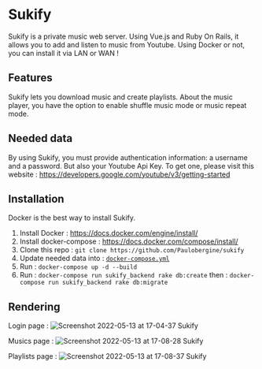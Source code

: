 # Sukify
Sukify is a private music web server. Using Vue.js and Ruby On Rails, it allows you to add and listen to music from Youtube. Using Docker or not, you can install it via LAN or WAN !

## Features
Sukify lets you download music and create playlists. About the music player, you have the option to enable shuffle music mode or music repeat mode.
 
## Needed data
By using Sukify, you must provide authentication information: a username and a password. But also your Youtube Api Key. To get one, please visit this website : https://developers.google.com/youtube/v3/getting-started

## Installation
Docker is the best way to install Sukify. 

1. Install Docker : https://docs.docker.com/engine/install/
2. Install docker-compose : https://docs.docker.com/compose/install/
3. Clone this repo : ``git clone https://github.com/Paulobergine/sukify``
4. Update needed data into : [``docker-compose.yml``](https://github.com/Paulobergine/sukify/blob/d23ebe141112b8d7be23da38fa55f457a6d4d4e4/docker-compose.yml#L34-L36)
5. Run : ``docker-compose up -d --build``
6. Run : ``docker-compose run sukify_backend rake db:create`` then : ``docker-compose run sukify_backend rake db:migrate``


## Rendering
Login page :
![Screenshot 2022-05-13 at 17-04-37 Sukify](https://user-images.githubusercontent.com/56794631/168390186-7940e179-d54a-48ec-b745-e9be50fb4e32.png)


Musics page :
![Screenshot 2022-05-13 at 17-08-28 Sukify](https://user-images.githubusercontent.com/56794631/168390224-6148f0bf-4206-41a6-bd72-0b63441834f3.png)


Playlists page :
![Screenshot 2022-05-13 at 17-08-37 Sukify](https://user-images.githubusercontent.com/56794631/168390250-5cd2d2f3-71f6-4755-b253-d93bec8bc028.png)
